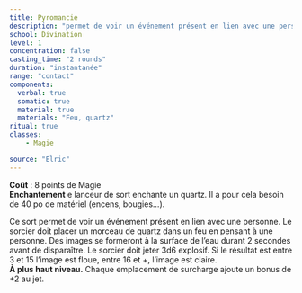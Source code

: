 ```yaml
---
title: Pyromancie
description: "permet de voir un événement présent en lien avec une personne."
school: Divination
level: 1
concentration: false
casting_time: "2 rounds"
duration: "instantanée"
range: "contact"
components:
  verbal: true
  somatic: true
  material: true
  materials: "Feu, quartz"
ritual: true
classes:
    - Magie

source: "Elric"
---
```

**Coût** : 8 points de Magie  
**Enchantement** e lanceur de sort enchante un quartz. Il a pour cela besoin de 40 po de matériel (encens, bougies...).  

Ce sort permet de voir un événement présent en lien avec une personne. Le sorcier doit placer un morceau de quartz dans un feu en pensant à une personne. Des images se formeront à la surface de l’eau durant 2 secondes avant de disparaître. Le sorcier doit jeter 3d6 explosif. Si le résultat est entre 3 et 15 l’image est floue, entre 16 et +, l’image est claire.  
**À plus haut niveau.** Chaque emplacement de surcharge ajoute un bonus de +2 au jet.  
